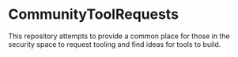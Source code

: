 # CommunityToolRequests
This repository attempts to provide a common place for those in the security space to request tooling and find ideas for tools to build. 
